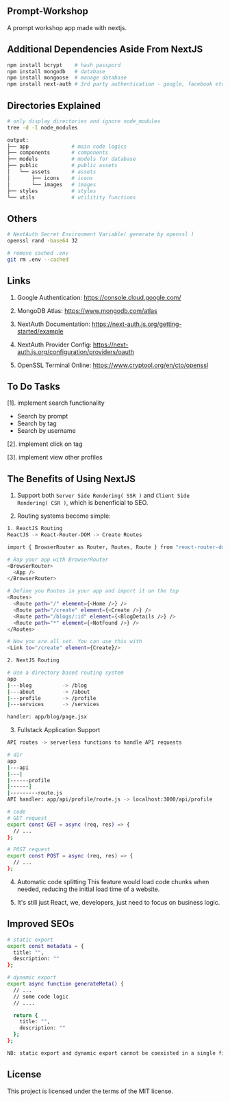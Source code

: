 ## Prompt-Workshop
A prompt workshop app made with nextjs.

## Additional Dependencies Aside From NextJS
```bash
npm install bcrypt    # hash passpord
npm install mongodb   # database
npm install mongoose  # manage database
npm install next-auth # 3rd party authentication - google, facebook etc
```

## Directories Explained
```bash
# only display directories and ignore node_modules
tree -d -I node_modules

output:
├── app              # main code logics
├── components       # components
├── models           # models for database
├── public           # public assets
│   └── assets       # assets
│       ├── icons    # icons
│       └── images   # images
├── styles           # styles
└── utils            # utilitity functions
```

## Others
```bash
# NextAuth Secret Environment Variable( generate by openssl )
openssl rand -base64 32

# remove cached .env
git rm .env --cached
```

## Links
1. Google Authentication: https://console.cloud.google.com/

2. MongoDB Atlas: https://www.mongodb.com/atlas

3. NextAuth Documentation: https://next-auth.js.org/getting-started/example

4. NextAuth Provider Config: https://next-auth.js.org/configuration/providers/oauth

5. OpenSSL Terminal Online: https://www.cryptool.org/en/cto/openssl

## To Do Tasks
[1]. implement search functionality
   - Search by prompt
   - Search by tag
   - Search by username

[2]. implement click on tag

[3]. implement view other profiles

## The Benefits of Using NextJS
1. Support both `Server Side Rendering( SSR )` and `Client Side Rendering( CSR )`, which is benenficial to SEO.

2. Routing systems become simple:
```bash
1. ReactJS Routing
ReactJS -> React-Router-DOM -> Create Routes

import { BrowserRouter as Router, Routes, Route } from "react-router-dom";

# Rap your app with BrowserRouter
<BrowserRouter>
  <App />  
</BrowserRouter>

# Define you Routes in your app and import it on the top
<Routes>
  <Route path="/" element={<Home />} />
  <Route path="/create" element={<Create />} />
  <Route path="/blogs/:id" element={<BlogDetails />} />
  <Route path="*" element={<NotFound />} />
</Routes>

# Now you are all set. You can use this with
<Link to="/create" element={Create}/>

2. NextJS Routing

# Use a directory based routing system
app
|---blog          -> /blog
|---about         -> /about
|---profile       -> /profile
|---services      -> /services

handler: app/blog/page.jsx
```

3. Fullstack Application Support
```bash
API routes -> serverless functions to handle API requests

# dir
app
|---api
|---|
|------profile
|------|
|---------route.js
API handler: app/api/profile/route.js -> localhost:3000/api/profile

# code
# GET request
export const GET = async (req, res) => {
  // ...
};

# POST request
export const POST = async (req, res) => {
  // ...
};
```

4. Automatic code splitting
This feature would load code chunks when needed, reducing the initial load time of a website.

5. It's still just React, we, developers, just need to focus on business logic.

## Improved SEOs
```bash
# static export
export const metadata = {
  title: "",
  description: ""
};

# dynamic export
export async function generateMeta() {
  // ...
  // some code logic
  // ....

  return {
    title: "",
    description: ""
  };
};

NB: static export and dynamic export cannot be coexisted in a single file
```

## License
This project is licensed under the terms of the MIT license.
